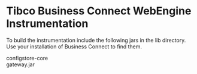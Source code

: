 # Tibco Business Connect WebEngine Instrumentation

To build the instrumentation include the following jars in the lib directory.  Use your installation of Business Connect to find them. 
  
configstore-core   
gateway.jar
